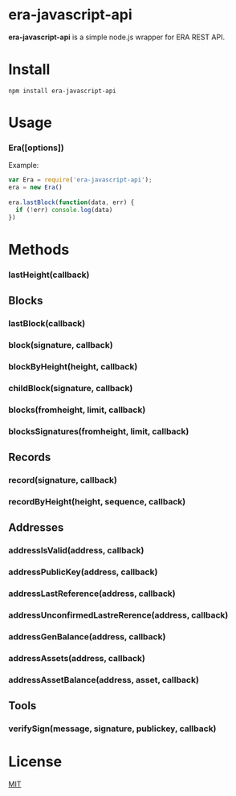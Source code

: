 # era-javascript-api

**era-javascript-api** is a simple node.js wrapper for ERA REST API.

# Install

    npm install era-javascript-api

# Usage

### Era([options])

Example:

```js
var Era = require('era-javascript-api');
era = new Era()
	
era.lastBlock(function(data, err) {
  if (!err) console.log(data)
})
```

# Methods

### lastHeight(callback)

## Blocks

### lastBlock(callback)

### block(signature, callback)

### blockByHeight(height, callback)

### childBlock(signature, callback)

### blocks(fromheight, limit, callback)

### blocksSignatures(fromheight, limit, callback)

## Records

### record(signature, callback)

### recordByHeight(height, sequence, callback)

## Addresses

### addressIsValid(address, callback)

### addressPublicKey(address, callback)

### addressLastReference(address, callback)

### addressUnconfirmedLastreRerence(address, callback)

### addressGenBalance(address, callback)

### addressAssets(address, callback)

### addressAssetBalance(address, asset, callback)

## Tools

### verifySign(message, signature, publickey, callback)

# License

[MIT](LICENSE)